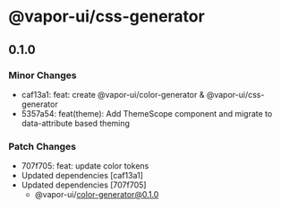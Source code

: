 # @vapor-ui/css-generator

## 0.1.0

### Minor Changes

- caf13a1: feat: create @vapor-ui/color-generator & @vapor-ui/css-generator
- 5357a54: feat(theme): Add ThemeScope component and migrate to data-attribute based theming

### Patch Changes

- 707f705: feat: update color tokens
- Updated dependencies [caf13a1]
- Updated dependencies [707f705]
    - @vapor-ui/color-generator@0.1.0
